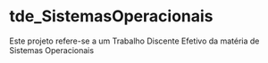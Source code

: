 # tde_SistemasOperacionais
Este projeto refere-se a um Trabalho Discente Efetivo da matéria de Sistemas Operacionais 
